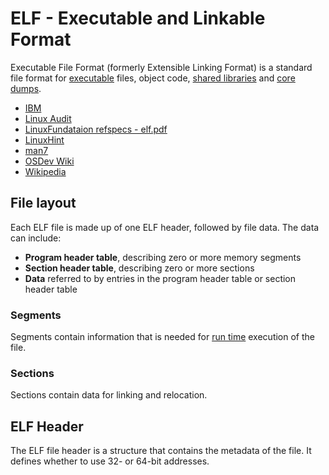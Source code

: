 # ELF - Executable and Linkable Format

Executable File Format (formerly Extensible Linking Format) is a standard file format for
[executable](https://en.wikipedia.org/wiki/Executable) files, object code,
[shared libraries](<https://en.wikipedia.org/wiki/Library_(computing)>)
and [core dumps](https://en.wikipedia.org/wiki/Core_dump).

- [IBM](https://www.ibm.com/docs/en/ztpf/1.1.0.14?topic=linkage-executable-linking-format-elf)
- [Linux Audit](https://linux-audit.com/elf-binaries-on-linux-understanding-and-analysis/)
- [LinuxFundataion refspecs - elf.pdf](https://refspecs.linuxfoundation.org/elf/elf.pdf)
- [LinuxHint](https://linuxhint.com/understanding_elf_file_format/)
- [man7](https://man7.org/linux/man-pages/man5/elf.5.html)
- [OSDev Wiki](https://wiki.osdev.org/ELF)
- [Wikipedia](https://en.wikipedia.org/wiki/Executable_and_Linkable_Format)

## File layout

Each ELF file is made up of one ELF header, followed by file data. The data can include:

- **Program header table**, describing zero or more memory segments
- **Section header table**, describing zero or more sections
- **Data** referred to by entries in the program header table or section header table

### Segments

Segments contain information that is needed for [run time](<https://en.wikipedia.org/wiki/Run_time_(program_lifecycle_phase)>)
execution of the file.

### Sections

Sections contain data for linking and relocation.

## ELF Header

The ELF file header is a structure that contains the metadata of the file.
It defines whether to use 32- or 64-bit addresses.
